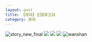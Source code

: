 ```yaml
---
layout: post
title: 【游戏】王国保卫战
category: 游戏
---
```

![story_new_final](http://r8s97vm6g.hd-bkt.clouddn.com/img/story_new_final_0322.png)
![](http://r8s97vm6g.hd-bkt.clouddn.com/img/kingdomrush-0317-2.JPG)
![](http://r8s97vm6g.hd-bkt.clouddn.com/img/kingdomrush-0317-1.PNG)
![](http://r8s97vm6g.hd-bkt.clouddn.com/img/kingdomrush-0317-3.png)
![wanshan](http://r8s97vm6g.hd-bkt.clouddn.com/img/wanshan.png)

  




